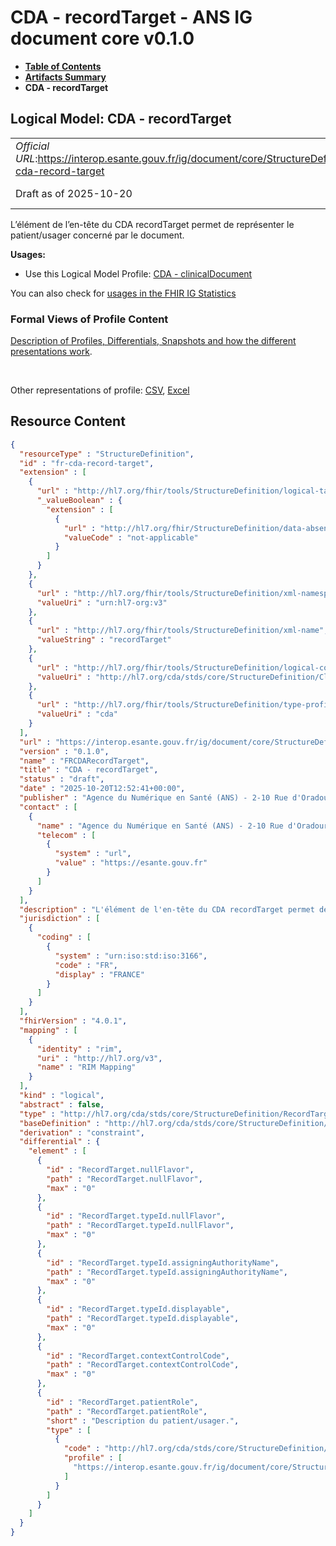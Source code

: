 # CDA - recordTarget - ANS IG document core v0.1.0

* [**Table of Contents**](toc.md)
* [**Artifacts Summary**](artifacts.md)
* **CDA - recordTarget**

## Logical Model: CDA - recordTarget 

| | |
| :--- | :--- |
| *Official URL*:https://interop.esante.gouv.fr/ig/document/core/StructureDefinition/fr-cda-record-target | *Version*:0.1.0 |
| Draft as of 2025-10-20 | *Computable Name*:FRCDARecordTarget |

 
L’élément de l’en-tête du CDA recordTarget permet de représenter le patient/usager concerné par le document. 

**Usages:**

* Use this Logical Model Profile: [CDA - clinicalDocument](StructureDefinition-fr-cda-clinical-document.md)

You can also check for [usages in the FHIR IG Statistics](https://packages2.fhir.org/xig/ans.document.fr.core|current/StructureDefinition/fr-cda-record-target)

### Formal Views of Profile Content

 [Description of Profiles, Differentials, Snapshots and how the different presentations work](http://build.fhir.org/ig/FHIR/ig-guidance/readingIgs.html#structure-definitions). 

 

Other representations of profile: [CSV](StructureDefinition-fr-cda-record-target.csv), [Excel](StructureDefinition-fr-cda-record-target.xlsx) 



## Resource Content

```json
{
  "resourceType" : "StructureDefinition",
  "id" : "fr-cda-record-target",
  "extension" : [
    {
      "url" : "http://hl7.org/fhir/tools/StructureDefinition/logical-target",
      "_valueBoolean" : {
        "extension" : [
          {
            "url" : "http://hl7.org/fhir/StructureDefinition/data-absent-reason",
            "valueCode" : "not-applicable"
          }
        ]
      }
    },
    {
      "url" : "http://hl7.org/fhir/tools/StructureDefinition/xml-namespace",
      "valueUri" : "urn:hl7-org:v3"
    },
    {
      "url" : "http://hl7.org/fhir/tools/StructureDefinition/xml-name",
      "valueString" : "recordTarget"
    },
    {
      "url" : "http://hl7.org/fhir/tools/StructureDefinition/logical-container",
      "valueUri" : "http://hl7.org/cda/stds/core/StructureDefinition/ClinicalDocument"
    },
    {
      "url" : "http://hl7.org/fhir/tools/StructureDefinition/type-profile-style",
      "valueUri" : "cda"
    }
  ],
  "url" : "https://interop.esante.gouv.fr/ig/document/core/StructureDefinition/fr-cda-record-target",
  "version" : "0.1.0",
  "name" : "FRCDARecordTarget",
  "title" : "CDA - recordTarget",
  "status" : "draft",
  "date" : "2025-10-20T12:52:41+00:00",
  "publisher" : "Agence du Numérique en Santé (ANS) - 2-10 Rue d'Oradour-sur-Glane, 75015 Paris",
  "contact" : [
    {
      "name" : "Agence du Numérique en Santé (ANS) - 2-10 Rue d'Oradour-sur-Glane, 75015 Paris",
      "telecom" : [
        {
          "system" : "url",
          "value" : "https://esante.gouv.fr"
        }
      ]
    }
  ],
  "description" : "L'élément de l'en-tête du CDA recordTarget permet de représenter le patient/usager concerné par le document.",
  "jurisdiction" : [
    {
      "coding" : [
        {
          "system" : "urn:iso:std:iso:3166",
          "code" : "FR",
          "display" : "FRANCE"
        }
      ]
    }
  ],
  "fhirVersion" : "4.0.1",
  "mapping" : [
    {
      "identity" : "rim",
      "uri" : "http://hl7.org/v3",
      "name" : "RIM Mapping"
    }
  ],
  "kind" : "logical",
  "abstract" : false,
  "type" : "http://hl7.org/cda/stds/core/StructureDefinition/RecordTarget",
  "baseDefinition" : "http://hl7.org/cda/stds/core/StructureDefinition/RecordTarget",
  "derivation" : "constraint",
  "differential" : {
    "element" : [
      {
        "id" : "RecordTarget.nullFlavor",
        "path" : "RecordTarget.nullFlavor",
        "max" : "0"
      },
      {
        "id" : "RecordTarget.typeId.nullFlavor",
        "path" : "RecordTarget.typeId.nullFlavor",
        "max" : "0"
      },
      {
        "id" : "RecordTarget.typeId.assigningAuthorityName",
        "path" : "RecordTarget.typeId.assigningAuthorityName",
        "max" : "0"
      },
      {
        "id" : "RecordTarget.typeId.displayable",
        "path" : "RecordTarget.typeId.displayable",
        "max" : "0"
      },
      {
        "id" : "RecordTarget.contextControlCode",
        "path" : "RecordTarget.contextControlCode",
        "max" : "0"
      },
      {
        "id" : "RecordTarget.patientRole",
        "path" : "RecordTarget.patientRole",
        "short" : "Description du patient/usager.",
        "type" : [
          {
            "code" : "http://hl7.org/cda/stds/core/StructureDefinition/PatientRole",
            "profile" : [
              "https://interop.esante.gouv.fr/ig/document/core/StructureDefinition/fr-cda-patient-role"
            ]
          }
        ]
      }
    ]
  }
}

```
